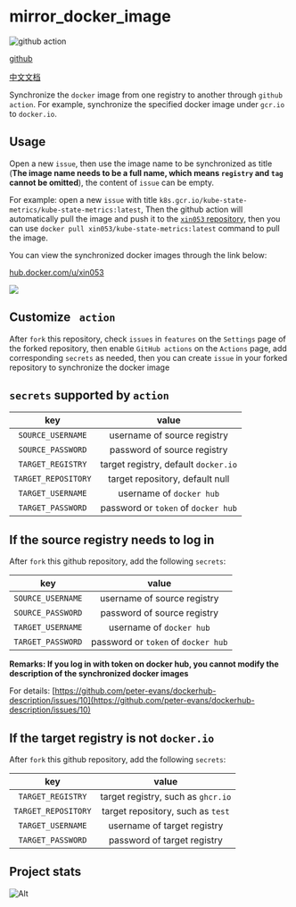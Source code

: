 # mirror_docker_image

![github action](https://github.com/xin053/mirror_docker_image/actions/workflows/mirror_docker_image.yml/badge.svg)

[github](https://github.com/xin053/mirror_docker_image)

[中文文档](https://github.com/xin053/mirror_docker_image/blob/main/README_zh.md)

Synchronize the `docker` image from one registry to another through `github action`. For example, synchronize the specified docker image under `gcr.io` to `docker.io`.

## Usage

Open a new `issue`, then use the image name to be synchronized as title (**The image name needs to be a full name, which means `registry` and `tag` cannot be omitted**), the content of `issue` can be empty.

For example: open a new `issue` with title `k8s.gcr.io/kube-state-metrics/kube-state-metrics:latest`, Then the github action will automatically pull the image and push it to the [`xin053` repository](hub.docker.com/u/xin053), then you can use `docker pull xin053/kube-state-metrics:latest` command to pull the image.

You can view the synchronized docker images through the link below:

[hub.docker.com/u/xin053](hub.docker.com/u/xin053)

![](https://github.com/xin053/mirror_docker_image/blob/main/images/1.png)

## Customize ` action`

After `fork` this repository, check `issues` in `features` on the `Settings` page of the forked repository, then enable `GitHub actions` on the `Actions` page, add corresponding `secrets` as needed, then you can create `issue` in your forked repository to synchronize the docker image

## `secrets` supported by `action`

|         key         |                value                 |
| :-----------------: | :----------------------------------: |
|  `SOURCE_USERNAME`  |     username of source registry      |
|  `SOURCE_PASSWORD`  |     password of source registry      |
|  `TARGET_REGISTRY`  | target registry, default `docker.io` |
| `TARGET_REPOSITORY` |   target repository, default null    |
|  `TARGET_USERNAME`  |       username of `docker hub`       |
|  `TARGET_PASSWORD`  | password or `token` of `docker hub`  |

## If the source registry needs to log in

After `fork` this github repository, add the following `secrets`:

|        key        |                value                |
| :---------------: | :---------------------------------: |
| `SOURCE_USERNAME` |     username of source registry     |
| `SOURCE_PASSWORD` |     password of source registry     |
| `TARGET_USERNAME` |      username of `docker hub`       |
| `TARGET_PASSWORD` | password or `token` of `docker hub` |


**Remarks: If you log in with token on docker hub, you cannot modify the description of the synchronized docker images**

For details: [https://github.com/peter-evans/dockerhub-description/issues/10](https://github.com/peter-evans/dockerhub-description/issues/10)

## If the target registry is not `docker.io`

After `fork` this github repository, add the following `secrets`:

|         key         |               value                |
| :-----------------: | :--------------------------------: |
|  `TARGET_REGISTRY`  | target registry, such as `ghcr.io` |
| `TARGET_REPOSITORY` | target repository, such as `test`  |
|  `TARGET_USERNAME`  |    username of target registry     |
|  `TARGET_PASSWORD`  |    password of target registry     |

## Project stats

![Alt](https://repobeats.axiom.co/api/embed/11e8bb6f504f02fca58a38db2527c314b8a0b9c4.svg "Repobeats analytics image")
